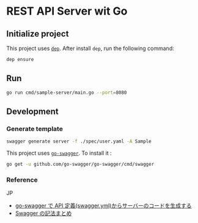 # REST API Server wit Go

## Initialize project

This project uses [`dep`](https://github.com/golang/dep). After install `dep`, run the following command:

```sh
dep ensure
```

## Run

```sh
go run cmd/sample-server/main.go --port=8080
```

## Development

### Generate template

```sh
swagger generate server -f ./spec/user.yaml -A Sample
```

This project uses [`go-swagger`](https://github.com/go-swagger/go-swagger). To install it :

```sh
go get -u github.com/go-swagger/go-swagger/cmd/swagger
```

### Reference

JP

- [go-swagger で API 定義(swagger.yml)からサーバーのコードを生成する](https://qiita.com/croquette0212/items/f7a21608b1eec1446c1c)
- [Swagger の記法まとめ](https://qiita.com/rllllho/items/53a0023b32f4c0f8eabb)
